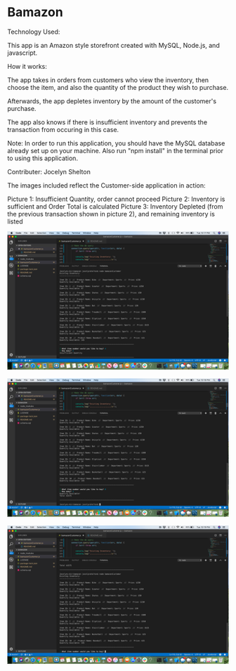 # Bamazon

Technology Used:

This app is an Amazon style storefront created with MySQL, Node.js, and javascript.


How it works:

The app takes in orders from customers who view the inventory, then choose the item, and also the quantity of the product they wish to purchase. 

Afterwards, the app depletes inventory by the amount of the customer's purchase.

The app also knows if there is insufficient inventory and prevents the transaction from occuring in this case.


Note: In order to run this application, you should have the MySQL database already set up on your machine. Also run "npm install" in the terminal prior to using this application.


Contributer: Jocelyn Shelton

The images included reflect the Customer-side application in action:

Picture 1: Insufficient Quantity, order cannot proceed
Picture 2: Inventory is sufficient and Order Total is calculated
Picture 3: Inventory Depleted (from the previous transaction shown in picture 2), and remaining inventory is listed

![](/images/InsufficientQuantity.png?raw=true)
<br><br>
![](/images/QuantityAdded.png?raw=true)
<br><br>
![](/images/depletedInventory.png?raw=true)
<br><br>